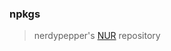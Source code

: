 ### npkgs

> nerdypepper's [NUR](https://github.com/nix-community/NUR) repository

<!-- Remove this if you don't use github actions -->
<!--![Build and populate cache](https://github.com/nix-community/<YOUR-GITHUB-USER>/workflows/Build%20and%20populate%20cache/badge.svg) -->
